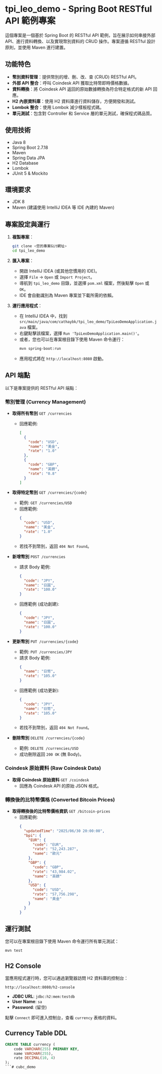 # tpi_leo_demo - Spring Boot RESTful API 範例專案

這個專案是一個基於 Spring Boot 的 RESTful API 範例，旨在展示如何串接外部 API、進行資料轉換、以及實現幣別資料的 CRUD 操作。專案遵循 RESTful 設計原則，並使用 Maven 進行建置。

## 功能特色

- **幣別資料管理**：提供幣別的增、刪、改、查 (CRUD) RESTful API。
- **外部 API 整合**：呼叫 Coindesk API 獲取比特幣即時價格數據。
- **資料轉換**：將 Coindesk API 返回的原始數據轉換為符合特定格式的新 API 回應。
- **H2 內嵌資料庫**：使用 H2 資料庫進行資料儲存，方便開發和測試。
- **Lombok 整合**：使用 Lombok 減少樣板程式碼。
- **單元測試**：包含對 Controller 和 Service 層的單元測試，確保程式碼品質。

## 使用技術

- Java 8
- Spring Boot 2.7.18
- Maven
- Spring Data JPA
- H2 Database
- Lombok
- JUnit 5 & Mockito

## 環境要求

- JDK 8
- Maven (建議使用 IntelliJ IDEA 等 IDE 內建的 Maven)

## 專案設定與運行

1.  **複製專案**：
    ```bash
    git clone <您的專案Git網址>
    cd tpi_leo_demo
    ```

2.  **匯入專案**：
    *   開啟 IntelliJ IDEA (或其他您慣用的 IDE)。
    *   選擇 `File` -> `Open` 或 `Import Project`。
    *   導航到 `tpi_leo_demo` 目錄，並選擇 `pom.xml` 檔案，然後點擊 `Open` 或 `OK`。
    *   IDE 會自動識別為 Maven 專案並下載所需的依賴。

3.  **運行應用程式**：
    *   在 IntelliJ IDEA 中，找到 `src/main/java/com/cathaybk/tpi_leo_demo/TpiLeoDemoApplication.java` 檔案。
    *   右鍵點擊該檔案，選擇 `Run 'TpiLeoDemoApplication.main()'`。
    *   或者，您也可以在專案根目錄下使用 Maven 命令運行：
        ```bash
        mvn spring-boot:run
        ```
    *   應用程式將在 `http://localhost:8080` 啟動。

## API 端點

以下是專案提供的 RESTful API 端點：

### 幣別管理 (Currency Management)

- **取得所有幣別**
    `GET /currencies`
    - 回應範例:
        ```json
        [
          {
            "code": "USD",
            "name": "美金",
            "rate": "1.0"
          },
          {
            "code": "GBP",
            "name": "英鎊",
            "rate": "0.8"
          }
        ]
        ```

- **取得特定幣別**
    `GET /currencies/{code}`
    - 範例: `GET /currencies/USD`
    - 回應範例:
        ```json
        {
          "code": "USD",
          "name": "美金",
          "rate": "1.0"
        }
        ```
    - 若找不到幣別，返回 `404 Not Found`。

- **新增幣別**
    `POST /currencies`
    - 請求 Body 範例:
        ```json
        {
          "code": "JPY",
          "name": "日圓",
          "rate": "100.0"
        }
        ```
    - 回應範例 (成功創建):
        ```json
        {
          "code": "JPY",
          "name": "日圓",
          "rate": "100.0"
        }
        ```

- **更新幣別**
    `PUT /currencies/{code}`
    - 範例: `PUT /currencies/JPY`
    - 請求 Body 範例:
        ```json
        {
          "name": "日幣",
          "rate": "105.0"
        }
        ```
    - 回應範例 (成功更新):
        ```json
        {
          "code": "JPY",
          "name": "日幣",
          "rate": "105.0"
        }
        ```
    - 若找不到幣別，返回 `404 Not Found`。

- **刪除幣別**
    `DELETE /currencies/{code}`
    - 範例: `DELETE /currencies/USD`
    - 成功刪除返回 `200 OK` (無 Body)。

### Coindesk 原始資料 (Raw Coindesk Data)

- **取得 Coindesk 原始資料**
    `GET /coindesk`
    - 回應為 Coindesk API 的原始 JSON 格式。

### 轉換後的比特幣價格 (Converted Bitcoin Prices)

- **取得轉換後的比特幣價格資訊**
    `GET /bitcoin-prices`
    - 回應範例:
        ```json
        {
          "updatedTime": "2025/06/30 20:00:00",
          "bpi": {
            "EUR": {
              "code": "EUR",
              "rate": "52,243.287",
              "name": "歐元"
            },
            "GBP": {
              "code": "GBP",
              "rate": "43,984.02",
              "name": "英鎊"
            },
            "USD": {
              "code": "USD",
              "rate": "57,756.298",
              "name": "美金"
            }
          }
        }
        ```

## 運行測試

您可以在專案根目錄下使用 Maven 命令運行所有單元測試：

```bash
mvn test
```

## H2 Console

當應用程式運行時，您可以通過瀏覽器訪問 H2 資料庫的控制台：

`http://localhost:8080/h2-console`

- **JDBC URL**: `jdbc:h2:mem:testdb`
- **User Name**: `sa`
- **Password**: (留空)

點擊 `Connect` 即可進入控制台，查看 `currency` 表格的資料。

## Currency Table DDL

```sql
CREATE TABLE currency (
    code VARCHAR(255) PRIMARY KEY,
    name VARCHAR(255),
    rate DECIMAL(10, 4)
);
```# cubc_demo
